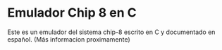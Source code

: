 # Emulador Chip 8 en C
 Este es un emulador del sistema chip-8 escrito en C y documentado en español. (Más informacion proximamente)
